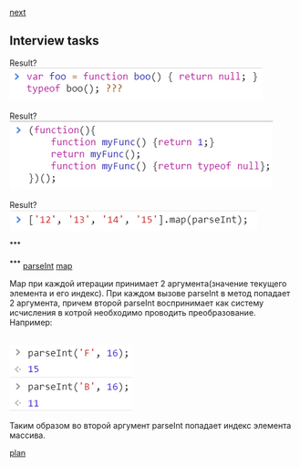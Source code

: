 <a href="02.md">next</a>

<h2>Interview tasks</h2>

<div>
Result?

<br/>
<img src="./media/01-1.png">
</div>


<br/>


<div>
Result?

<br/>
<img src="./media/01-2.png">
</div>


<br/>


<div>
Result?

<br/>
<img src="./media/01-3.png">

<br/>

<sup><strong>***</strong></sup>
</div>


<div class="footer">
<sup><strong>***</strong></sup>
<a href="https://developer.mozilla.org/en-US/docs/Web/JavaScript/Reference/Global_Objects/parseInt">parseInt</a>
<a href="https://developer.mozilla.org/en-US/docs/Web/JavaScript/Reference/Global_Objects/Array/map">map</a>

Map при каждой итерации принимает 2 аргумента(значение текущего элемента и его индекс).
При каждом вызове parseInt в метод попадает 2 аргумента, причем второй parseInt воспринимает как систему исчисления
в котрой необходимо проводить преобразование. Например:

<br/>
<img src="./media/01-4.png">

Таким образом во второй аргумент parseInt попадает индекс элемента массива.

</div>

<a href="00.md">plan</a>
